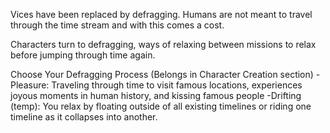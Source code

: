 Vices have been replaced by defragging. Humans are not meant to travel through the time stream and with this comes a cost. 

Characters turn to defragging, ways of relaxing between missions to relax before jumping through time again.

Choose Your Defragging Process (Belongs in Character Creation section)
-Pleasure: Traveling through time to visit famous locations, experiences joyous moments in human history, and kissing famous people
-Drifting (temp): You relax by floating outside of all existing timelines or riding one timeline as it collapses into another.
